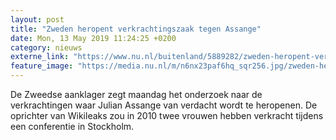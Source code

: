 ```yaml
---
layout: post
title: "Zweden heropent verkrachtingszaak tegen Assange"
date: Mon, 13 May 2019 11:24:25 +0200
category: nieuws
externe_link: "https://www.nu.nl/buitenland/5889282/zweden-heropent-verkrachtingszaak-tegen-assange.html"
feature_image: "https://media.nu.nl/m/n6nx23paf6hq_sqr256.jpg/zweden-heropent-verkrachtingszaak-tegen-assange.jpg"
---
```


De Zweedse aanklager zegt maandag het onderzoek naar de verkrachtingen waar Julian Assange van verdacht wordt te heropenen. De oprichter van Wikileaks zou in 2010 twee vrouwen hebben verkracht tijdens een conferentie in Stockholm.

